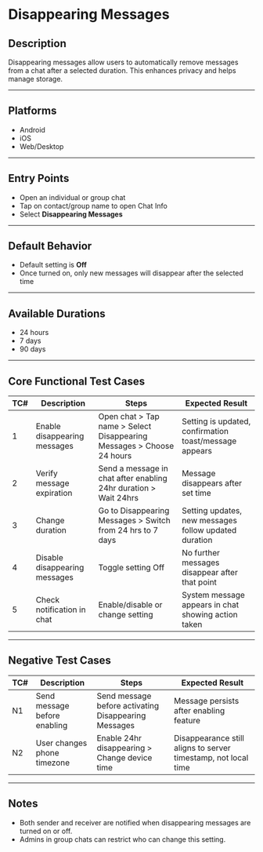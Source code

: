 # Disappearing Messages

## Description
Disappearing messages allow users to automatically remove messages from a chat after a selected duration. This enhances privacy and helps manage storage.

---

## Platforms
- Android
- iOS
- Web/Desktop

---

## Entry Points
- Open an individual or group chat
- Tap on contact/group name to open Chat Info
- Select **Disappearing Messages**

---

## Default Behavior
- Default setting is **Off**
- Once turned on, only new messages will disappear after the selected time

---

## Available Durations
- 24 hours
- 7 days
- 90 days

---

## Core Functional Test Cases

| TC# | Description | Steps | Expected Result |
|-----|-------------|-------|-----------------|
| 1 | Enable disappearing messages | Open chat > Tap name > Select Disappearing Messages > Choose 24 hours | Setting is updated, confirmation toast/message appears |
| 2 | Verify message expiration | Send a message in chat after enabling 24hr duration > Wait 24hrs | Message disappears after set time |
| 3 | Change duration | Go to Disappearing Messages > Switch from 24 hrs to 7 days | Setting updates, new messages follow updated duration |
| 4 | Disable disappearing messages | Toggle setting Off | No further messages disappear after that point |
| 5 | Check notification in chat | Enable/disable or change setting | System message appears in chat showing action taken |

---

## Negative Test Cases

| TC# | Description | Steps | Expected Result |
|-----|-------------|-------|-----------------|
| N1 | Send message before enabling | Send message before activating Disappearing Messages | Message persists after enabling feature |
| N2 | User changes phone timezone | Enable 24hr disappearing > Change device time | Disappearance still aligns to server timestamp, not local time |

---

## Notes
- Both sender and receiver are notified when disappearing messages are turned on or off.
- Admins in group chats can restrict who can change this setting.
